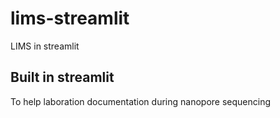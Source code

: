 # lims-streamlit
LIMS in streamlit 

## Built in streamlit
To help laboration documentation during nanopore sequencing
